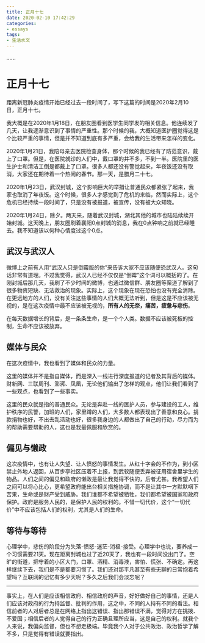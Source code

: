 ```yaml
---
title: 正月十七
date: 2020-02-10 17:42:29
categories: 
- essays
tags:
- 生活水文
---
```


......

<!--more-->

# 正月十七

距离新冠肺炎疫情开始已经过去一段时间了，写下这篇的时间是2020年2月10日，正月十七。

我大概是在2020年1月18日，在朋友圈看到医学生同学发的相关信息。他连续发了几天，让我逐渐意识到了事情的严重性。那个时候的我，大概知道医护圈觉得这是个比较严重的事情，但是并不知道到底有多严重，会给我的生活带来怎样的变化。

2020年1月21日，我陪母亲去医院检查身体，那个时候的我已经有了防范意识，戴上了口罩。但是，在医院就诊的人们中，戴口罩的并不多，不到一半。医院里的医生护士和清洁工倒是都戴上了口罩。很多人都还没有警觉起来，年夜饭还没有取消，大家还在期待着一个热闹的春节。那一天，是腊月二十七。

2020年1月23日，武汉封城，这个影响巨大的举措让普通民众都紧张了起来，我家也取消了年夜饭。这个时候，很多人才感觉到了危机的来临，然而实际上，这个危机已经持续一段时间了，只是没有被报道，被宣传，没有被大众知晓。

2020年1月24日，除夕。两天来，随着武汉封城，湖北其他的城市也陆陆续续开始封城。这天晚上，朋友圈刷着襄阳0点封城的消息，我在0点钟响之前就已经睡去。我不知道该以何种心情度过这个0点。

## 武汉与武汉人

微博上之前有人用“武汉人只是倒霉版的你”来告诉大家不应该随便恐武汉人。这句话非常有道理。不过我觉得，武汉人已经不仅仅是“倒霉”这个词可以概括的了。在刚封城后那几天，我刷了不少时间的微博，也通过微信群、朋友圈等渠道了解到了很多物资短缺、无法救治的现象。实际上，这个现象在现在恐怕也没有完全消除。在更远地方的人们，没有关注这些事情的人们大概无法听到，但是这是不应该被无视的，是在这次疫情中最不应该被无视的，**所有人的无奈，痛苦，疲惫与悲伤**。

在每天数据增长的背后，是一条条生命，是一个个人类。数据不应该被死板的控制，生命不应该被放弃。

## 媒体与民众

在这次疫情中，我也看到了媒体和民众的力量。

这里的媒体并不是指自媒体，而是深入一线进行深度报道的记者及其背后的媒体。财新网、三联周刊、澎湃、凤凰，无论他们输出了怎样的观点，他们让我们看到了一些观点，也看到了一些事实。

这里的民众就是指的普通民众。无论是奔赴一线的医护人员，参与建设的工人，维护秩序的民警，加班的人们，家里蹲的人们，大多数人都表现出了善意和良心。捐款捐物也好，不出去乱活动也好，很多我身边的人都做出了自己的行动，尽力而为的帮助需要帮助的人，这也是我最佩服和欣赏的。

## 偏见与懒政

这次疫情中，也有让人失望、让人愤怒的事情发生。从红十字会的不作为，到小区禁止外地人返回，从百步亭社区压着不上报，到武软随便丢弃被征用宿舍里学生的物品。人们之间的偏见和政府的懒政是最让我觉得不快的，后者尤甚。我希望人们之间可以将心比心，更希望政府能出台相关措施协调，而不是让其中一方默默咽下苦果，生命或是财产受到威胁。我们谁都不希望被牺牲，我们都希望被国家和政府保护。政府是服务人民的，是保护人民的权利的。不惜一切代价，这个“一切代价”中不应该包括人们的权利，尤其是人们的生命。

## 等待与等待

心理学中，悲伤的阶段分为失落-愤怒-迷茫-消极-接受。心理学中也说，要养成一个习惯需要21天。现在距离封城也过了近20天了，我也有一段时间没出门了。空旷的街道，把守着的小区大门，口罩、酒精、消毒液，害怕、慌张、不确定。再这样继续下去，我们是不是都要习惯了。我们还对那平凡甚至有些无聊的日常抱着希望吗？互联网的记忆有多少天呢？多久之后我们会淡忘呢？





-----

事实上，在人们是应该相信政府、相信政府的声音，好好做好自己的事情，还是人们应该对政府的行为持监督、批判的作用，这之中，不同的人持有不同的看法。相信前者的人对后者总是在网络上指出这错误、指出那错误不满，觉得对方在挑拨、不爱国；相信后者的人觉得自己的行为正确且理所应当，这是自己的权利。就我个人来说，我偏向监督，但也不想走极端。毕竟我个人对于公共政治、政治哲学了解不多，只是觉得有错误就要指出。



